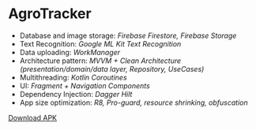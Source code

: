 # AgroTracker

<ul>
<li>Database and image storage: <i>Firebase Firestore, Firebase Storage</i></li>
<li>Text Recognition: <i>Google ML Kit Text Recognition</i></li>
<li>Data uploading: <i>WorkManager</i></li>
<li>Architecture pattern: <i>MVVM + Clean Architecture (presentation/domain/data layer, Repository, UseCases)</i></li>
<li>Multithreading: <i>Kotlin Coroutines</i></li>
<li>UI: <i>Fragment + Navigation Components</i></li>
<li>Dependency Injection: <i>Dagger Hilt</i></li>
<li>App size optimization: <i>R8, Pro-guard, resource shrinking, obfuscation</i></li>
</ul>

<a href="https://drive.google.com/file/d/12o9RqoRWBeTFDa2wg5gI0d_Yhj_PFIKB/view?usp=sharing!">Download APK</a>
